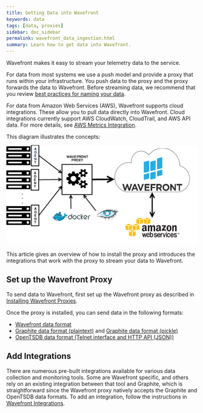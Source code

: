 ```yaml
---
title: Getting Data into Wavefront
keywords: data
tags: [data, proxies]
sidebar: doc_sidebar
permalink: wavefront_data_ingestion.html
summary: Learn how to get data into Wavefront.
---
```

Wavefront makes it easy to stream your telemetry data to the service.
 
For data from most systems we use a push model and provide a proxy that runs within your infrastructure. You push data to the proxy and the proxy forwards the data to Wavefront.  Before streaming data, we recommend that you review [best practices for naming your data](wavefront_data_naming).
 
For data from Amazon Web Services (AWS), Wavefront supports cloud integrations. These allow you to pull data directly into Wavefront. Cloud integrations currently support AWS CloudWatch, CloudTrail, and AWS API data. For more details, see [AWS Metrics Integration](integrations_aws_metrics).
 
This diagram illustrates the concepts:
 
![wavefront architecture](images/wavefront_architecture.png)
 
This article gives an overview of how to install the proxy and introduces the integrations that work with the proxy to stream your data to Wavefront.
 
## Set up the Wavefront Proxy
To send data to Wavefront, first set up the Wavefront proxy as described in [Installing Wavefront Proxies](proxies_installing).

Once the proxy is installed, you can send data in the following formats:

- [Wavefront data format](wavefront_data_format)
- [Graphite data format (plaintext)](http://graphite.readthedocs.io/en/latest/feeding-carbon.html#the-plaintext-protocol) and [Graphite data format (pickle)](http://graphite.readthedocs.io/en/latest/feeding-carbon.html#the-pickle-protocol)
- [OpenTSDB data format (Telnet interface and HTTP API (JSON))](http://opentsdb.net/docs/build/html/user_guide/writing.html)


## Add Integrations
There are numerous pre-built integrations available for various data collection and monitoring tools. Some are Wavefront specific, and others rely on an existing integration between that tool and Graphite, which is straightforward since the Wavefront proxy natively accepts the Graphite and OpenTSDB data formats. To add an integration, follow the instructions in [Wavefront Integrations](wavefront_integrations).

